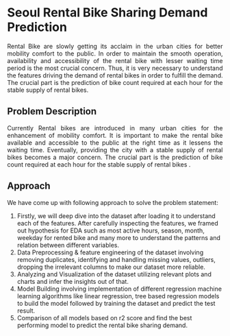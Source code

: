 # Seoul Rental Bike Sharing Demand Prediction
<p align ='justify'> Rental Bike are slowly getting its acclaim in the urban cities for better mobility comfort to the public. In order to maintain the smooth operation, availability and accessibility of the rental bike with lesser waiting time period is the most crucial concern. Thus, it is very necessary to understand the features driving the demand of rental bikes in order to fulfill the demand. The crucial part is the prediction of bike count required at each hour for the stable supply of rental bikes.</p>

## Problem Description
<p align ='justify'>Currently Rental bikes are introduced in many urban cities for the enhancement of mobility comfort. It is important to make the rental bike available and accessible to the public at the right time as it lessens the waiting time. Eventually, providing the city with a stable supply of rental bikes becomes a major concern. The crucial part is the prediction of bike count required at each hour for the stable supply of rental bikes .

## Approach
We have come up with following approach to solve the problem statement:
1.	Firstly, we will deep dive into the dataset after loading it to understand each of  the features. After carefully inspecting the features, we framed out hypothesis  for EDA such as most active hours, season, month, weekday for rented bike and many more to understand the patterns and relation between different variables.<br>
2.	Data Preprocessing & feature engineering of the dataset involving removing duplicates, identifying and handling missing values, outliers, dropping the irrelevant columns to make our dataset more reliable.
3.	Analyzing and Visualization of the dataset utilizing relevant plots and charts and infer the insights out of that.
4.	Model Building involving implementation of different regression machine learning algorithms like linear regression, tree based regression models to build the model followed by training the dataset and predict the test result.
5.	Comparison of all models based on r2 score and find the best performing model to predict the rental bike sharing demand.


